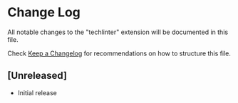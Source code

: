 # Change Log

All notable changes to the "techlinter" extension will be documented in this file.

Check [Keep a Changelog](http://keepachangelog.com/) for recommendations on how to structure this file.

## [Unreleased]

- Initial release